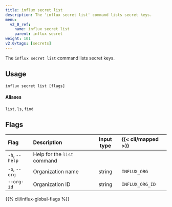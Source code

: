 ```yaml
---
title: influx secret list
description: The 'influx secret list' command lists secret keys.
menu:
  v2_0_ref:
    name: influx secret list
    parent: influx secret
weight: 101
v2.0/tags: [secrets]
---
```


The `influx secret list` command lists secret keys.

## Usage
```
influx secret list [flags]
```

#### Aliases
`list`, `ls`, `find`

## Flags
| Flag           | Description                 | Input type | {{< cli/mapped >}} |
|:----           |:-----------                 |:----------:|:------------------ |
| `-h`, `--help` | Help for the `list` command |            |                    |
| `-o`, `--org`  | Organization name           | string     | `INFLUX_ORG`       |
| `--org-id`     | Organization ID             | string     | `INFLUX_ORG_ID`    |

{{% cli/influx-global-flags %}}
